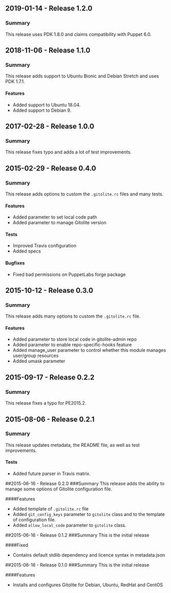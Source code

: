 ## 2019-01-14 - Release 1.2.0
### Summary

This release uses PDK 1.8.0 and claims compatibility with Puppet 6.0.

## 2018-11-06 - Release 1.1.0
### Summary
This release adds support to Ubuntu Bionic and Debian Stretch and uses PDK 1.7.1.

#### Features
- Added support to Ubuntu 18.04.
- Added support to Debian 9.

## 2017-02-28 - Release 1.0.0
### Summary
This release fixes typo and  adds a lot of test improvements.

## 2015-02-29 - Release 0.4.0
### Summary
This release adds options to custom the `.gitolite.rc` files and many tests.

#### Features
- Added parameter to set local code path
- Added parameter to manage Gitolite version

#### Tests
- Improved Travis configuration
- Added specs

#### Bugfixes
- Fixed bad permissions on PuppetLabs forge package

## 2015-10-12 - Release 0.3.0
### Summary
This release adds many options to custom the `.gitolite.rc` file.

#### Features
- Added parameter to store local code in gitolite-admin repo
- Added parameter to enable repo-specific-hooks feature
- Added manage_user parameter to control whether this module manages user/group resources
- Added umask parameter

## 2015-09-17 - Release 0.2.2
### Summary
This release fixes a typo for PE2015.2.

## 2015-08-06 - Release 0.2.1
### Summary
This release updates metadata, the README file, as well as  test improvements.

#### Tests
- Added future parser in Travis matrix.

##2015-06-16 - Release 0.2.0
###Summary
This release adds the ability to manage some options of Gitolite configuration file.

####Features
- Added template of `.gitolite.rc` file
- Added `git_config_keys` parameter to `gitolite` class and to the template of configuration file.
- Added `allow_local_code` parameter to `gitolite` class.

##2015-06-16 - Release 0.1.2
###Summary
This is the initial release

####Fixed
- Contains default stdlib dependency and licence syntax in metadata.json

##2015-06-16 - Release 0.1.0
###Summary
This is the initial release

####Features
- Installs and configures Gitolite for Debian, Ubuntu, RedHat and CentOS
